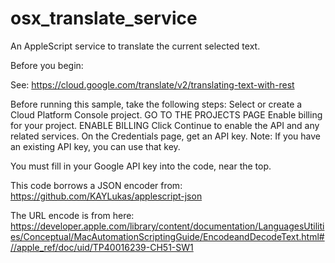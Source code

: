 # osx_translate_service
An AppleScript service to translate the current selected text.


Before you begin:

See: https://cloud.google.com/translate/v2/translating-text-with-rest

Before running this sample, take the following steps:
Select or create a Cloud Platform Console project.
GO TO THE PROJECTS PAGE
Enable billing for your project.
ENABLE BILLING
Click Continue to enable the API and any related services.
On the Credentials page, get an API key.
Note: If you have an existing API key, you can use that key.

You must fill in your Google API key into the code, near the top.

This code borrows a JSON encoder from:
https://github.com/KAYLukas/applescript-json

The URL encode is from here:
https://developer.apple.com/library/content/documentation/LanguagesUtilities/Conceptual/MacAutomationScriptingGuide/EncodeandDecodeText.html#//apple_ref/doc/uid/TP40016239-CH51-SW1


